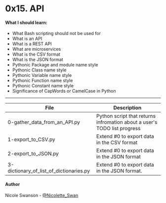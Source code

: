 # 0x15. API
#### What I should learn:
- What Bash scripting should not be used for
- What is an API
- What is a REST API
- What are microservices
- What is the CSV format
- What is the JSON format
- Pythonic Package and module name style
- Pythonic Class name style
- Pythonic Variable name style
- Pythonic Function name style
- Pythonic Constant name style
- Significance of CapWords or CamelCase in Python

---
File | Description
-----|------------
0-gather\_data\_from\_an\_API.py | Python script that returns infromation about a user's TODO list progress
1-export\_to\_CSV.py | Extend #0 to export data in the CSV format
2-export\_to\_JSON.py | Extend #0 to export data in the JSON format
3-dictionary\_of\_list\_of\_dictionaries.py | Extend #0 to export data in the JSON format.

#### Author
Nicole Swanson - [@Nicolette_Swan](https://twitter.com/Nicolette_Swan)

